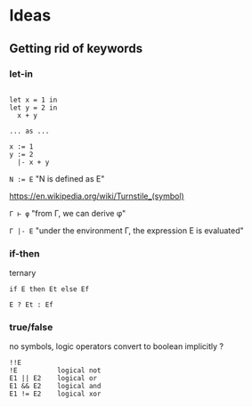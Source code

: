 # Ideas
## Getting rid of keywords
### let-in
```

let x = 1 in
let y = 2 in
  x + y

... as ...

x := 1
y := 2
  |- x + y

```

`N := E` "N is defined as E"

https://en.wikipedia.org/wiki/Turnstile_(symbol)

`Γ ⊢ φ` "from Γ, we can derive φ"

`Γ |- E` "under the environment Γ, the expression E is evaluated"


### if-then
ternary
```
if E then Et else Ef

E ? Et : Ef
```

### true/false

no symbols, logic operators convert to boolean implicitly ?
```
!!E
!E          logical not
E1 || E2    logical or
E1 && E2    logical and
E1 != E2    logical xor
```
